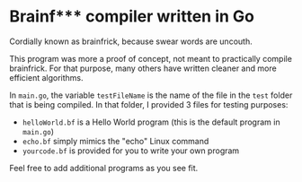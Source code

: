 # Brainf*** compiler written in Go
Cordially known as brainfrick, because swear words are uncouth.

This program was more a proof of concept, not meant to practically compile brainfrick. For that purpose, many others 
have written cleaner and more efficient algorithms.

In `main.go`, the variable `testFileName` is the name of the file in the `test` folder that is being compiled. 
In that folder, I provided 3 files for testing purposes:
* `helloWorld.bf` is a Hello World program (this is the default program in `main.go`)
* `echo.bf` simply mimics the "echo" Linux command
* `yourcode.bf` is provided for you to write your own program

Feel free to add additional programs as you see fit.